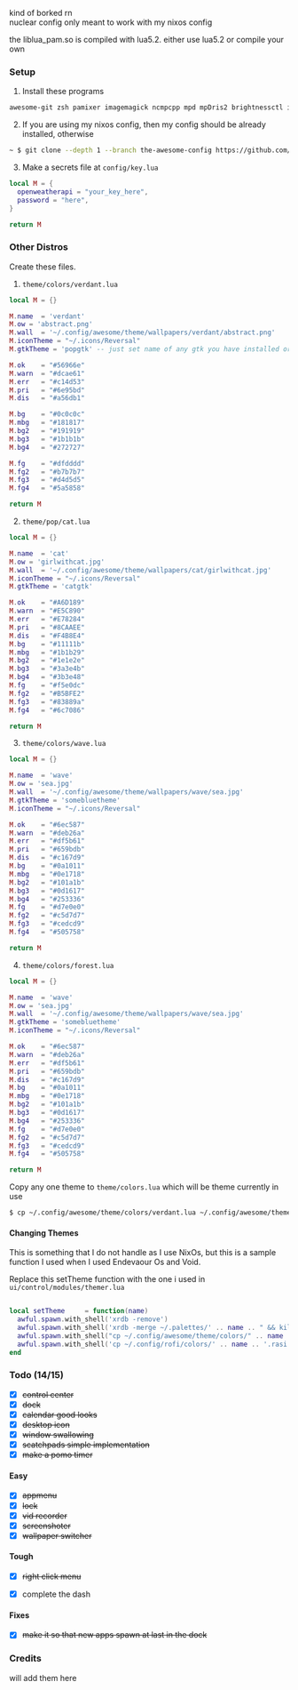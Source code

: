 kind of borked rn <br>
nuclear config only meant to work with my nixos config<br>

the liblua_pam.so is compiled with lua5.2. either use lua5.2 or compile your own

### Setup

1. Install these programs
```txt
awesome-git zsh pamixer imagemagick ncmpcpp mpd mpDris2 brightnessctl inotifywait uptime brillo networkmanager bluetoothctl picom
```

2. If you are using my nixos config, then my config should be already installed, otherwise
```bash
~ $ git clone --depth 1 --branch the-awesome-config https://github.com/chadcat5207/fuyu ~/.config/awesome
```

3. Make a secrets file at `config/key.lua`
```lua
local M = {
  openweatherapi = "your_key_here",
  password = "here",
}

return M
```

### Other Distros

Create these files.
1. `theme/colors/verdant.lua`

```lua
local M = {}

M.name  = 'verdant'
M.ow = 'abstract.png'
M.wall  = '~/.config/awesome/theme/wallpapers/verdant/abstract.png'
M.iconTheme = "~/.icons/Reversal"
M.gtkTheme = 'popgtk' -- just set name of any gtk you have installed or make one for this theme

M.ok    = "#56966e"
M.warn  = "#dcae61"
M.err   = "#c14d53"
M.pri   = "#6e95bd"
M.dis   = "#a56db1"

M.bg    = "#0c0c0c"
M.mbg   = "#181817"
M.bg2   = "#191919"
M.bg3   = "#1b1b1b"
M.bg4   = "#272727"

M.fg    = "#dfdddd"
M.fg2   = "#b7b7b7"
M.fg3   = "#d4d5d5"
M.fg4   = "#5a5858"

return M
```

2. `theme/pop/cat.lua`
```lua
local M = {}

M.name  = 'cat'
M.ow = 'girlwithcat.jpg'
M.wall  = '~/.config/awesome/theme/wallpapers/cat/girlwithcat.jpg'
M.iconTheme = "~/.icons/Reversal"
M.gtkTheme = 'catgtk'

M.ok    = "#A6D189"
M.warn  = "#E5C890"
M.err   = "#E78284"
M.pri   = "#8CAAEE"
M.dis   = "#F4B8E4"
M.bg    = "#11111b"
M.mbg   = "#1b1b29"
M.bg2   = "#1e1e2e"
M.bg3   = "#3a3e4b"
M.bg4   = "#3b3e48"
M.fg    = "#f5e0dc"
M.fg2   = "#B5BFE2"
M.fg3   = "#83889a"
M.fg4   = "#6c7086"

return M
```

3. `theme/colors/wave.lua`
```lua
local M = {}

M.name  = 'wave'
M.ow = 'sea.jpg'
M.wall  = '~/.config/awesome/theme/wallpapers/wave/sea.jpg'
M.gtkTheme = 'somebluetheme'
M.iconTheme = "~/.icons/Reversal"

M.ok    = "#6ec587"
M.warn  = "#deb26a"
M.err   = "#df5b61"
M.pri   = "#659bdb"
M.dis   = "#c167d9"
M.bg    = "#0a1011"
M.mbg   = "#0e1718"
M.bg2   = "#101a1b"
M.bg3   = "#0d1617"
M.bg4   = "#253336"
M.fg    = "#d7e0e0"
M.fg2   = "#c5d7d7"
M.fg3   = "#cedcd9"
M.fg4   = "#505758"

return M
```

4. `theme/colors/forest.lua`
```lua
local M = {}

M.name  = 'wave'
M.ow = 'sea.jpg'
M.wall  = '~/.config/awesome/theme/wallpapers/wave/sea.jpg'
M.gtkTheme = 'somebluetheme'
M.iconTheme = "~/.icons/Reversal"

M.ok    = "#6ec587"
M.warn  = "#deb26a"
M.err   = "#df5b61"
M.pri   = "#659bdb"
M.dis   = "#c167d9"
M.bg    = "#0a1011"
M.mbg   = "#0e1718"
M.bg2   = "#101a1b"
M.bg3   = "#0d1617"
M.bg4   = "#253336"
M.fg    = "#d7e0e0"
M.fg2   = "#c5d7d7"
M.fg3   = "#cedcd9"
M.fg4   = "#505758"

return M
```
Copy any one theme to `theme/colors.lua` which will be theme currently in use
```bash
$ cp ~/.config/awesome/theme/colors/verdant.lua ~/.config/awesome/theme/colors.lua
```

#### Changing Themes
This is something that I do not handle as I use NixOs, but this is a sample function I used when I used Endevaour Os and Void.

Replace this setTheme function with the one i used in `ui/control/modules/themer.lua`
```lua

local setTheme     = function(name)
  awful.spawn.with_shell('xrdb -remove')
  awful.spawn.with_shell('xrdb -merge ~/.palettes/' .. name .. " && kill -USR1 $(pidof st)")
  awful.spawn.with_shell("cp ~/.config/awesome/theme/colors/" .. name .. ".lua ~/.config/awesome/theme/colors.lua")
  awful.spawn.with_shell('cp ~/.config/rofi/colors/' .. name .. '.rasi ~/.config/rofi/colors.rasi')
end

```

### Todo (14/15)
- [x] ~~control center~~
- [x] ~~dock~~
- [x] ~~calendar good looks~~
- [x] ~~desktop icon~~
- [x] ~~window swallowing~~
- [x] ~~scatchpads simple implementation~~
- [x] ~~make a pomo timer~~

#### Easy
- [x] ~~appmenu~~
- [x] ~~lock~~
- [x] ~~vid recorder~~
- [x] ~~screenshoter~~
- [x] ~~wallpaper switcher~~

#### Tough
- [x] ~~right click menu~~
- [x] complete the dash


#### Fixes
- [x] ~~make it so that new apps spawn at last in the dock~~

### Credits
will add them here
